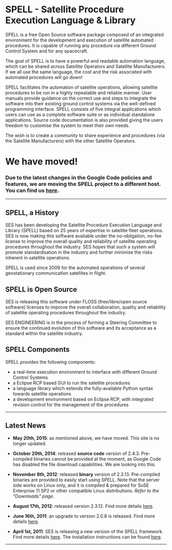 # SPELL - Satellite Procedure Execution Language & Library #

SPELL is a free Open Source software package composed of an integrated environment for the development and execution of satellite automated procedures. It is capable of running any procedure via different Ground Control System and for any spacecraft.

The goal of SPELL is to have a powerful and readable automation language, which can be shared across Satellite Operators and Satellite Manufacturers. If we all use the same language, the cost and the risk associated with automated procedures will go down!

SPELL facilitates the automation of satellite operations, allowing satellite procedures to be run in a highly repeatable and reliable manner. User manuals provide guidance on the correct use and steps to integrate the software into their existing ground control systems via the well-defined programming interface. SPELL consists of five integral applications which users can use as a complete software suite or as individual standalone applications. Source code documentation is also provided giving the users freedom to customise the system to meet their own needs.

The wish is to create a community to share experience and procedures (via the Satellite Manufacturers) with the other Satellite Operators.

# We have moved! #

### Due to the latest changes in the Google Code policies and features, we are moving the SPELL project to a different host. You can find us [here](https://sourceforge.net/projects/spell-sat). ###


---


## SPELL, a History ##

SES has been developing the Satellite Procedure Execution Language and Library (SPELL) based on 25 years of expertise in satellite fleet operations. SES is now making this software available under the no-obligation, no-fee license to improve the overall quality and reliability of satellite operating procedures throughout the industry. SES hopes that such a system will promote standardisation in the industry and further minimise the risks inherent in satellite operations.

SPELL is used since 2009 for the automated operations of several geostationary communication satellites in flight.

## SPELL is Open Source ##

SES is releasing this software under FLOSS (free/libre/open source software) licenses to improve the overall collaboration, quality and reliability of satellite operating procedures throughout the industry.

SES ENGINEERING is in the process of forming a Steering Committee to ensure the continued evolution of this software and its acceptance as a standard within the satellite industry.

## SPELL Components ##

SPELL provides the following components:

  * a real-time execution environment to interface with different Ground Control Systems
  * a Eclipse RCP based GUI to run the satellite procedures
  * a language library which extends the fully-available Python syntax towards satellite operations
  * a development environment based on Eclipse RCP, with integrated revision control for the management of the procedures

---

## Latest News ##

  * **May 20th, 2015**: as mentioned above, we have moved. This site is no longer updated.

  * **October 20th, 2014**: released **source code** version of 2.4.3. Pre-compiled binaries cannot be provided at the moment, as Google Code has disabled the file download capabilities. We are looking into this.

  * **November 8th, 2012**: released **binary** version of 2.3.13. Pre-compiled binaries are provided to easily start using SPELL. Note that the server side works on Linux only, and it is compiled & prepared for SuSE Enterprise 11 SP2 or other compatible Linux distributions. _Refer to the "Downloads" page_.

  * **August 17th, 2012**: released version 2.3.12. Find more details [here](Release_2312.md).

  * **June 16th, 2011**: an upgrade to version 2.0.8 is released. Find more details [here](Patch_208.md).

  * **April 1st, 2011**: SES is releasing a new version of the SPELL framework. Find more details [here](SPELL2_Release.md). The installation instructions can be found [here](SPELL2_Install.md).


---
